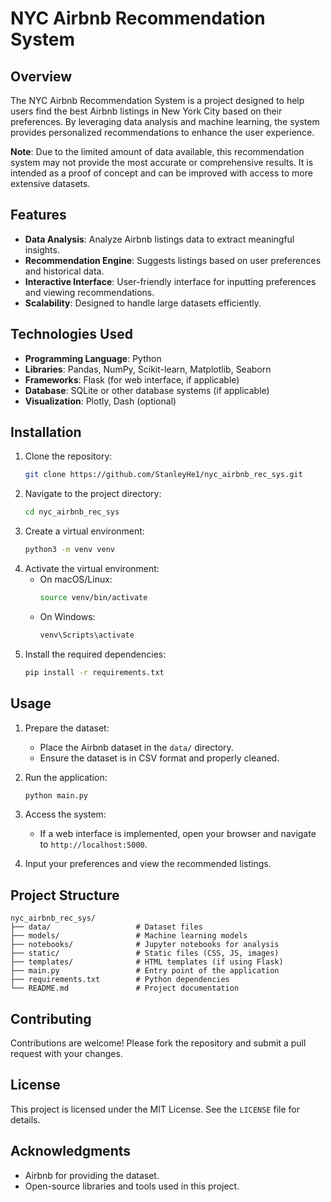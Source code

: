 # NYC Airbnb Recommendation System

## Overview

The NYC Airbnb Recommendation System is a project designed to help users find the best Airbnb listings in New York City based on their preferences. By leveraging data analysis and machine learning, the system provides personalized recommendations to enhance the user experience.

**Note**: Due to the limited amount of data available, this recommendation system may not provide the most accurate or comprehensive results. It is intended as a proof of concept and can be improved with access to more extensive datasets.

## Features

- **Data Analysis**: Analyze Airbnb listings data to extract meaningful insights.
- **Recommendation Engine**: Suggests listings based on user preferences and historical data.
- **Interactive Interface**: User-friendly interface for inputting preferences and viewing recommendations.
- **Scalability**: Designed to handle large datasets efficiently.

## Technologies Used

- **Programming Language**: Python
- **Libraries**: Pandas, NumPy, Scikit-learn, Matplotlib, Seaborn
- **Frameworks**: Flask (for web interface, if applicable)
- **Database**: SQLite or other database systems (if applicable)
- **Visualization**: Plotly, Dash (optional)

## Installation

1. Clone the repository:
   ```bash
   git clone https://github.com/StanleyHe1/nyc_airbnb_rec_sys.git
   ```
2. Navigate to the project directory:
   ```bash
   cd nyc_airbnb_rec_sys
   ```
3. Create a virtual environment:
   ```bash
   python3 -m venv venv
   ```
4. Activate the virtual environment:
   - On macOS/Linux:
     ```bash
     source venv/bin/activate
     ```
   - On Windows:
     ```bash
     venv\Scripts\activate
     ```
5. Install the required dependencies:
   ```bash
   pip install -r requirements.txt
   ```

## Usage

1. Prepare the dataset:
   - Place the Airbnb dataset in the `data/` directory.
   - Ensure the dataset is in CSV format and properly cleaned.

2. Run the application:
   ```bash
   python main.py
   ```

3. Access the system:
   - If a web interface is implemented, open your browser and navigate to `http://localhost:5000`.

4. Input your preferences and view the recommended listings.

## Project Structure

```
nyc_airbnb_rec_sys/
├── data/                   # Dataset files
├── models/                 # Machine learning models
├── notebooks/              # Jupyter notebooks for analysis
├── static/                 # Static files (CSS, JS, images)
├── templates/              # HTML templates (if using Flask)
├── main.py                 # Entry point of the application
├── requirements.txt        # Python dependencies
└── README.md               # Project documentation
```

## Contributing

Contributions are welcome! Please fork the repository and submit a pull request with your changes.

## License

This project is licensed under the MIT License. See the `LICENSE` file for details.

## Acknowledgments

- Airbnb for providing the dataset.
- Open-source libraries and tools used in this project.
